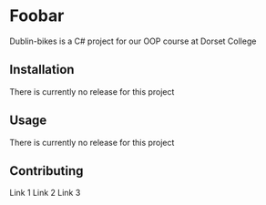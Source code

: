 # Foobar

Dublin-bikes is a C# project for our OOP course at Dorset College
## Installation

There is currently no release for this project 
## Usage

There is currently no release for this project 

## Contributing
Link 1
Link 2
Link 3

